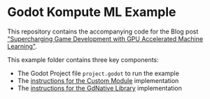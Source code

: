 # Godot Kompute ML Example

This repository contains the accompanying code for the Blog post ["Supercharging Game Development with GPU Accelerated Machine Learning"](https://medium.com/@AxSaucedo/supercharging-game-development-with-gpu-accelerated-ml-using-vulkan-kompute-the-godot-game-engine-4e75a84ea9f0).

This example folder contains three key components:
* The Godot Project file `project.godot` to run the example
* The [instructions for the Custom Module](./custom_module/) implementation
* The [instructions for the GdNative Library](./gdnative_shared/) implementation

